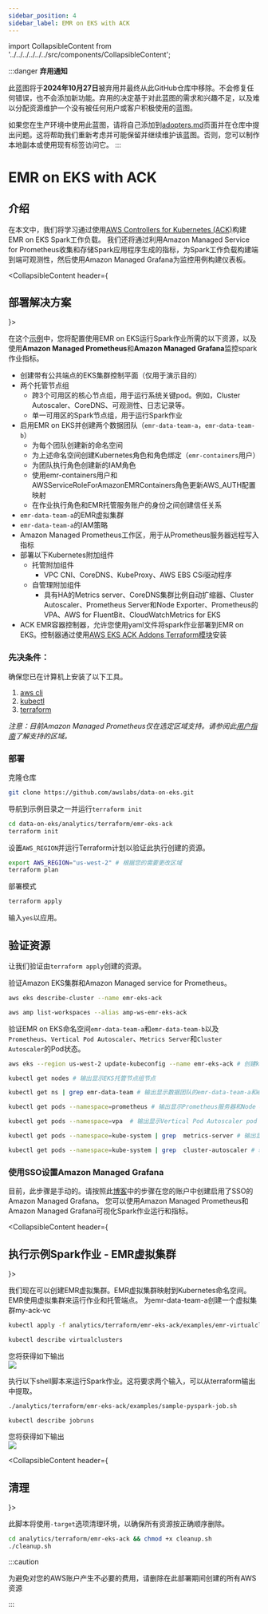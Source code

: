 ```yaml
---
sidebar_position: 4
sidebar_label: EMR on EKS with ACK
---
```

import CollapsibleContent from '../../../../../../src/components/CollapsibleContent';

:::danger
**弃用通知**

此蓝图将于**2024年10月27日**被弃用并最终从此GitHub仓库中移除。不会修复任何错误，也不会添加新功能。弃用的决定基于对此蓝图的需求和兴趣不足，以及难以分配资源维护一个没有被任何用户或客户积极使用的蓝图。

如果您在生产环境中使用此蓝图，请将自己添加到[adopters.md](https://github.com/awslabs/data-on-eks/blob/main/ADOPTERS.md)页面并在仓库中提出问题。这将帮助我们重新考虑并可能保留并继续维护该蓝图。否则，您可以制作本地副本或使用现有标签访问它。
:::


# EMR on EKS with ACK

## 介绍
在本文中，我们将学习通过使用[AWS Controllers for Kubernetes (ACK)](https://aws-controllers-k8s.github.io/community/docs/tutorials/emr-on-eks-example/)构建EMR on EKS Spark工作负载。
我们还将通过利用Amazon Managed Service for Prometheus收集和存储Spark应用程序生成的指标，为Spark工作负载构建端到端可观测性，然后使用Amazon Managed Grafana为监控用例构建仪表板。

<CollapsibleContent header={<h2><span>部署解决方案</span></h2>}>

在这个[示例](https://github.com/awslabs/data-on-eks/tree/main/analytics/terraform/emr-eks-ack)中，您将配置使用EMR on EKS运行Spark作业所需的以下资源，以及使用**Amazon Managed Prometheus**和**Amazon Managed Grafana**监控spark作业指标。

- 创建带有公共端点的EKS集群控制平面（仅用于演示目的）
- 两个托管节点组
  - 跨3个可用区的核心节点组，用于运行系统关键pod。例如，Cluster Autoscaler、CoreDNS、可观测性、日志记录等。
  - 单一可用区的Spark节点组，用于运行Spark作业
- 启用EMR on EKS并创建两个数据团队（`emr-data-team-a`，`emr-data-team-b`）
  - 为每个团队创建新的命名空间
  - 为上述命名空间创建Kubernetes角色和角色绑定（`emr-containers`用户）
  - 为团队执行角色创建新的IAM角色
  - 使用emr-containers用户和AWSServiceRoleForAmazonEMRContainers角色更新AWS_AUTH配置映射
  - 在作业执行角色和EMR托管服务账户的身份之间创建信任关系
- `emr-data-team-a`的EMR虚拟集群
- `emr-data-team-a`的IAM策略
- Amazon Managed Prometheus工作区，用于从Prometheus服务器远程写入指标
- 部署以下Kubernetes附加组件
    - 托管附加组件
        - VPC CNI、CoreDNS、KubeProxy、AWS EBS CSi驱动程序
    - 自管理附加组件
        - 具有HA的Metrics server、CoreDNS集群比例自动扩缩器、Cluster Autoscaler、Prometheus Server和Node Exporter、Prometheus的VPA、AWS for FluentBit、CloudWatchMetrics for EKS
 -  ACK EMR容器控制器，允许您使用yaml文件将spark作业部署到EMR on EKS。控制器通过使用[AWS EKS ACK Addons Terraform模块](https://github.com/aws-ia/terraform-aws-eks-ack-addons)安装

### 先决条件：

确保您已在计算机上安装了以下工具。

1. [aws cli](https://docs.aws.amazon.com/cli/latest/userguide/install-cliv2.html)
2. [kubectl](https://Kubernetes.io/docs/tasks/tools/)
3. [terraform](https://learn.hashicorp.com/tutorials/terraform/install-cli)

_注意：目前Amazon Managed Prometheus仅在选定区域支持。请参阅此[用户指南](https://docs.aws.amazon.com/prometheus/latest/userguide/what-is-Amazon-Managed-Service-Prometheus.html)了解支持的区域。_

### 部署

克隆仓库

```bash
git clone https://github.com/awslabs/data-on-eks.git
```

导航到示例目录之一并运行`terraform init`

```bash
cd data-on-eks/analytics/terraform/emr-eks-ack
terraform init
```

设置`AWS_REGION`并运行Terraform计划以验证此执行创建的资源。

```bash
export AWS_REGION="us-west-2" # 根据您的需要更改区域
terraform plan
```

部署模式

```bash
terraform apply
```

输入`yes`以应用。

## 验证资源

让我们验证由`terraform apply`创建的资源。

验证Amazon EKS集群和Amazon Managed service for Prometheus。

```bash
aws eks describe-cluster --name emr-eks-ack

aws amp list-workspaces --alias amp-ws-emr-eks-ack
```

验证EMR on EKS命名空间`emr-data-team-a`和`emr-data-team-b`以及`Prometheus`、`Vertical Pod Autoscaler`、`Metrics Server`和`Cluster Autoscaler`的Pod状态。

```bash
aws eks --region us-west-2 update-kubeconfig --name emr-eks-ack # 创建k8s配置文件以与EKS集群进行身份验证

kubectl get nodes # 输出显示EKS托管节点组节点

kubectl get ns | grep emr-data-team # 输出显示数据团队的emr-data-team-a和emr-data-team-b命名空间

kubectl get pods --namespace=prometheus # 输出显示Prometheus服务器和Node exporter pod

kubectl get pods --namespace=vpa  # 输出显示Vertical Pod Autoscaler pod

kubectl get pods --namespace=kube-system | grep  metrics-server # 输出显示Metric Server pod

kubectl get pods --namespace=kube-system | grep  cluster-autoscaler # 输出显示Cluster Autoscaler pod
```

</CollapsibleContent>

### 使用SSO设置Amazon Managed Grafana
目前，此步骤是手动的。请按照此[博客](https://aws.amazon.com/blogs/mt/monitoring-amazon-emr-on-eks-with-amazon-managed-prometheus-and-amazon-managed-grafana/)中的步骤在您的账户中创建启用了SSO的Amazon Managed Grafana。
您可以使用Amazon Managed Prometheus和Amazon Managed Grafana可视化Spark作业运行和指标。

<CollapsibleContent header={<h2><span>执行示例Spark作业 - EMR虚拟集群</span></h2>}>

我们现在可以创建EMR虚拟集群。EMR虚拟集群映射到Kubernetes命名空间。EMR使用虚拟集群来运行作业和托管端点。
为emr-data-team-a创建一个虚拟集群my-ack-vc

```bash
kubectl apply -f analytics/terraform/emr-eks-ack/examples/emr-virtualcluster.yaml

kubectl describe virtualclusters
```
您将获得如下输出 <br/>
 ![](../../../../../../docs/blueprints/amazon-emr-on-eks/img/ack-virtualcluster.png)


执行以下shell脚本来运行Spark作业。这将要求两个输入，可以从terraform输出中提取。

```bash
./analytics/terraform/emr-eks-ack/examples/sample-pyspark-job.sh

kubectl describe jobruns
```
您将获得如下输出 <br/>
 ![](../../../../../../docs/blueprints/amazon-emr-on-eks/img/ack-sparkjob.png)

</CollapsibleContent>

<CollapsibleContent header={<h2><span>清理</span></h2>}>

此脚本将使用`-target`选项清理环境，以确保所有资源按正确顺序删除。

```bash
cd analytics/terraform/emr-eks-ack && chmod +x cleanup.sh
./cleanup.sh
```
</CollapsibleContent>

:::caution

为避免对您的AWS账户产生不必要的费用，请删除在此部署期间创建的所有AWS资源

:::
